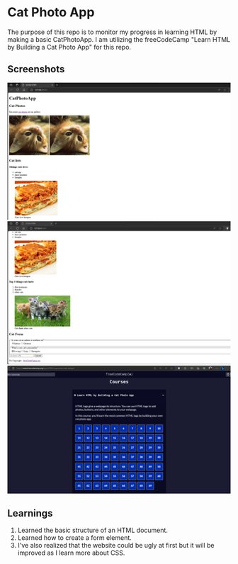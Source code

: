 # Cat Photo App
The purpose of this repo is to monitor my progress in learning HTML by making a basic CatPhotoApp. I am utilizing the freeCodeCamp "Learn HTML by Building a Cat Photo App" for this repo.

## Screenshots
<img src="assets/readme-screenshots/output_1stPage.png" alt="First page output"/>
<img src="assets/readme-screenshots/output_2ndPage.png" alt="Second page output"/>
<img src="assets/readme-screenshots/freecodecamp_steps.png"/>

## Learnings
1. Learned the basic structure of an HTML document.
2. Learned how to create a form element.
3. I've also realized that the website could be ugly at first but it will be improved as I learn more about CSS.


